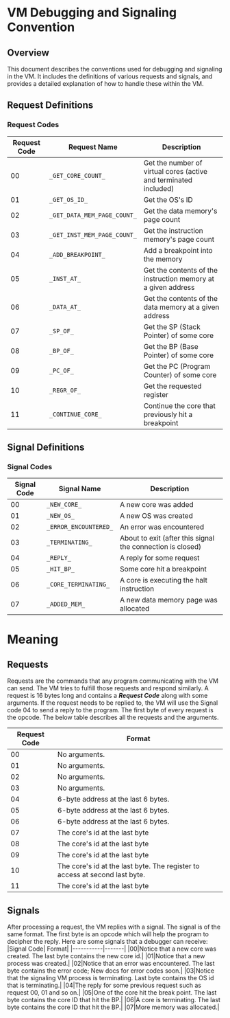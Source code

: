 # VM Debugging and Signaling Convention

## Overview

This document describes the conventions used for debugging and signaling in the VM. It includes the definitions of various requests and signals, and provides a detailed explanation of how to handle these within the VM.

## Request Definitions

### Request Codes

|Request Code| Request Name               | Description                                        |
|------------|----------------------------|----------------------------------------------------|
|          00| `_GET_CORE_COUNT_`         | Get the number of virtual cores (active and terminated included) |
|          01| `_GET_OS_ID_`              | Get the OS's ID                                    |
|          02| `_GET_DATA_MEM_PAGE_COUNT_`| Get the data memory's page count                   |
|          03| `_GET_INST_MEM_PAGE_COUNT_`| Get the instruction memory's page count            |
|          04| `_ADD_BREAKPOINT_`         | Add a breakpoint into the memory                   |
|          05| `_INST_AT_`                | Get the contents of the instruction memory at a given address |
|          06| `_DATA_AT_`                | Get the contents of the data memory at a given address |
|          07| `_SP_OF_`                  | Get the SP (Stack Pointer) of some core            |
|          08| `_BP_OF_`                  | Get the BP (Base Pointer) of some core             |
|          09| `_PC_OF_`                  | Get the PC (Program Counter) of some core          |
|          10| `_REGR_OF_`                | Get the requested register                         |
|          11| `_CONTINUE_CORE_`          | Continue the core that previously hit a breakpoint |

## Signal Definitions

### Signal Codes

| Signal Code | Signal Name                | Description                                        |
|-------------|----------------------------|----------------------------------------------------|
|           00| `_NEW_CORE_`               | A new core was added                               |
|           01| `_NEW_OS_`                 | A new OS was created                               |
|           02| `_ERROR_ENCOUNTERED_`      | An error was encountered                           |
|           03| `_TERMINATING_`            | About to exit (after this signal the connection is closed) |
|           04| `_REPLY_`                  | A reply for some request                           |
|           05| `_HIT_BP_`                 | Some core hit a breakpoint                         |
|           06| `_CORE_TERMINATING_`       | A core is executing the halt instruction           |
|           07| `_ADDED_MEM_`              | A new data memory page was allocated               |

# Meaning

## Requests
Requests are the commands that any program communicating with the VM can send. The VM tries to fulfill those requests and respond similarly. A request is 16 bytes long and contains a **_Request Code_** along with some arguments. If the request needs to be replied to, the VM will use the Signal code 04 to send a reply to the program.
The first byte of every request is the opcode. The below table describes all the requests and the arguments.

|Request Code|Format                                        |
|------------|----------------------------------------------|
|00|No arguments.                                 |
|01|No arguments.                                 |
|02|No arguments.|
|03|No arguments.|
|04|6-byte address at the last 6 bytes.|
|05|6-byte address at the last 6 bytes.|
|06|6-byte address at the last 6 bytes.|
|07|The core's id at the last byte|
|08|The core's id at the last byte|
|09|The core's id at the last byte|
|10|The core's id at the last byte. The register to access at second last byte.|
|11|The core's id at the last byte|

## Signals
After processing a request, the VM replies with a signal. The signal is of the same format. The first byte is an opcode which will help the program to decipher the reply.
Here are some signals that a debugger can receive:
|Signal Code| Format|
|-----------|-------|
|00|Notice that a new core was created. The last byte contains the new core id.|
|01|Notice that a new process was created.|
|02|Notice that an error was encountered. The last byte contains the error code; New docs for error codes soon.|
|03|Notice that the signaling VM process is terminating. Last byte contains the OS id that is terminating.|
|04|The reply for some previous request such as request 00, 01 and so on.|
|05|One of the core hit the break point. The last byte contains the core ID that hit the BP.|
|06|A core is terminating. The last byte contains the core ID that hit the BP.|
|07|More memory was allocated.|
